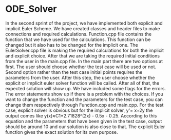 # ODE_Solver

In the second sprint of the project, we have implemented both explicit and implicit Euler Scheme.
We have created classes and header files to make connections and required calculations. 
Function.cpp file contains the function that we have used for the calculations. 
This function can be changed but it also has to be changed for the implicit one. The EulerSolver.cpp 
file is making the required calculations for both the implicit and explicit choice. After that we are taking
the required initial conditions from the user in the main.cpp file. In the main part there are two options at first.
The user should choose whether the test case will be used or not. Second option rather than the test 
case initial points requires the parameters from the user. After this step, the user choose whether
the explicit or implicit euler solver function will be called. After all of that, the expected solution will show up.
We have included some flags for the errors. The error statements show up if there is a problem with the choices.
If you want to change the function and the parameters for the test case, you can change them respectively through 
Function.cpp and main.cpp. 
For the test case, explicit solver is obvious but for the implicit solver, y'= x+2y the output comes like
 y(x)≈C1*2.71828^(2x) - 0.5x - 0.25. According to this equation and the parameters that have been given in the test case,
output should be around 10 and our solution is also close to that. The explicit Euler function gives the 
exact solution for its own purpose.




